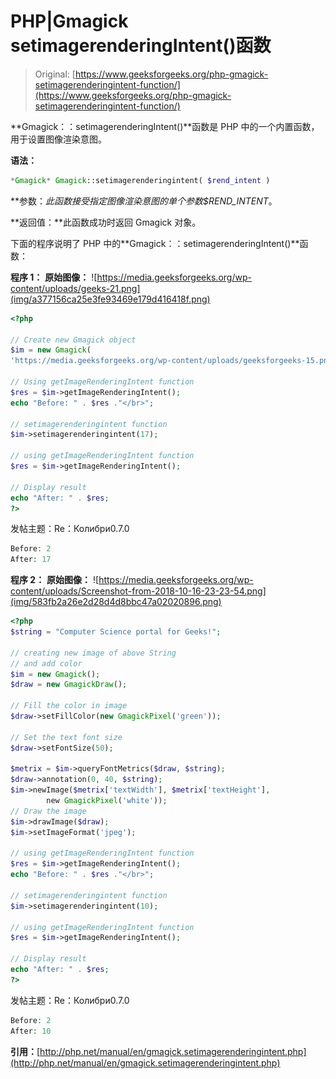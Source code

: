 # PHP|Gmagick setimagerenderingIntent()函数

> Original: [https://www.geeksforgeeks.org/php-gmagick-setimagerenderingintent-function/](https://www.geeksforgeeks.org/php-gmagick-setimagerenderingintent-function/)

**Gmagick：：setimagerenderingIntent()**函数是 PHP 中的一个内置函数，用于设置图像渲染意图。

**语法：**

```php
*Gmagick* Gmagick::setimagerenderingintent( $rend_intent )
```

**参数：**此函数接受指定图像渲染意图的单个参数*$REND_INTENT*。

**返回值：**此函数成功时返回 Gmagick 对象。

下面的程序说明了 PHP 中的**Gmagick：：setimagerenderingIntent()**函数：

**程序 1：**
**原始图像：**
![https://media.geeksforgeeks.org/wp-content/uploads/geeks-21.png](img/a377156ca25e3fe93469e179d416418f.png)

```php
<?php

// Create new Gmagick object
$im = new Gmagick(
'https://media.geeksforgeeks.org/wp-content/uploads/geeksforgeeks-15.png');

// Using getImageRenderingIntent function
$res = $im->getImageRenderingIntent();
echo "Before: " . $res ."</br>";

// setimagerenderingintent function
$im->setimagerenderingintent(17);

// using getImageRenderingIntent function
$res = $im->getImageRenderingIntent();

// Display result
echo "After: " . $res;
?>
```

发帖主题：Re：Колибри0.7.0

```php
Before: 2
After: 17

```

**程序 2：**
**原始图像：**
![https://media.geeksforgeeks.org/wp-content/uploads/Screenshot-from-2018-10-16-23-23-54.png](img/583fb2a26e2d28d4d8bbc47a02020896.png)

```php
<?php 
$string = "Computer Science portal for Geeks!"; 

// creating new image of above String 
// and add color
$im = new Gmagick(); 
$draw = new GmagickDraw(); 

// Fill the color in image 
$draw->setFillColor(new GmagickPixel('green')); 

// Set the text font size 
$draw->setFontSize(50); 

$metrix = $im->queryFontMetrics($draw, $string); 
$draw->annotation(0, 40, $string); 
$im->newImage($metrix['textWidth'], $metrix['textHeight'], 
        new GmagickPixel('white')); 
// Draw the image         
$im->drawImage($draw); 
$im->setImageFormat('jpeg'); 

// using getImageRenderingIntent function
$res = $im->getImageRenderingIntent();
echo "Before: " . $res ."</br>";

// setimagerenderingintent function
$im->setimagerenderingintent(10);

// using getImageRenderingIntent function
$res = $im->getImageRenderingIntent();

// Display result
echo "After: " . $res;
?>
```

发帖主题：Re：Колибри0.7.0

```php
Before: 2
After: 10 

```

**引用：**[http://php.net/manual/en/gmagick.setimagerenderingintent.php](http://php.net/manual/en/gmagick.setimagerenderingintent.php)
